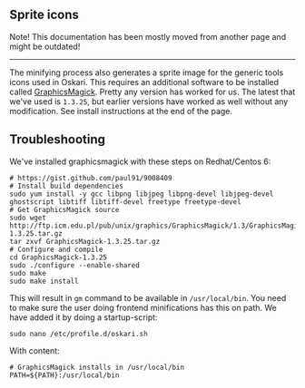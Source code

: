 ## Sprite icons

Note! This documentation has been mostly moved from another page and might be outdated!

---

The minifying process also generates a sprite image for the generic tools icons used in Oskari. This requires an additional software to be installed called [GraphicsMagick](http://www.graphicsmagick.org/). Pretty any version has worked for us. The latest that we've used is `1.3.25`, but earlier versions have worked as well without any modification. See install instructions at the end of the page.

## Troubleshooting

We've installed graphicsmagick with these steps on Redhat/Centos 6:

    # https://gist.github.com/paul91/9008409
    # Install build dependencies
    sudo yum install -y gcc libpng libjpeg libpng-devel libjpeg-devel ghostscript libtiff libtiff-devel freetype freetype-devel
    # Get GraphicsMagick source
    sudo wget http://ftp.icm.edu.pl/pub/unix/graphics/GraphicsMagick/1.3/GraphicsMagick-1.3.25.tar.gz
    tar zxvf GraphicsMagick-1.3.25.tar.gz
    # Configure and compile
    cd GraphicsMagick-1.3.25
    sudo ./configure --enable-shared
    sudo make
    sudo make install

This will result in `gm` command to be available in `/usr/local/bin`. You need to make sure the user doing frontend minifications has this on path. We have added it by doing a startup-script:

    sudo nano /etc/profile.d/oskari.sh

With content:

    # GraphicsMagick installs in /usr/local/bin
    PATH=${PATH}:/usr/local/bin
